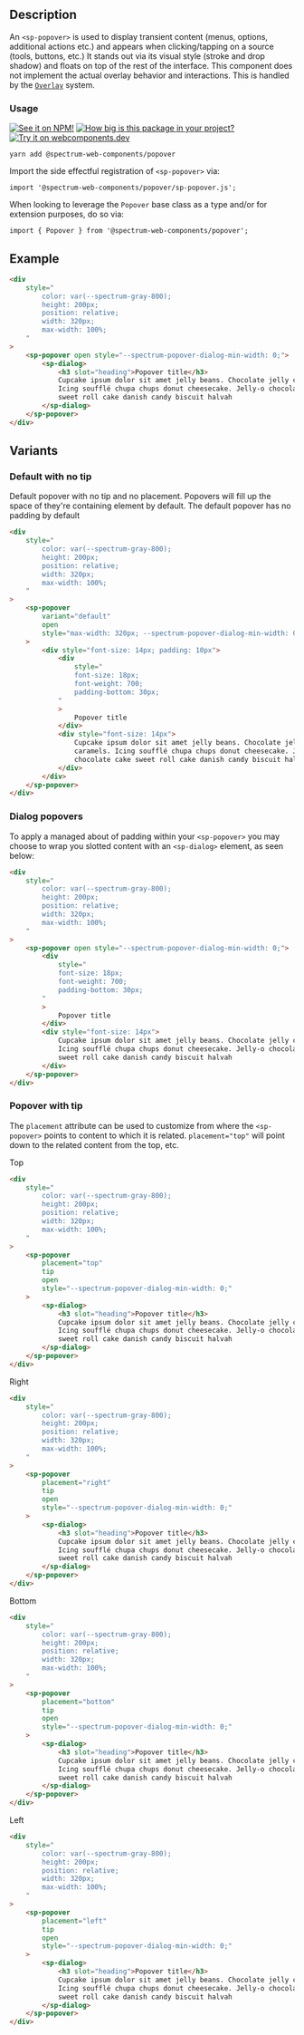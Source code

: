 ## Description

An `<sp-popover>` is used to display transient content (menus, options, additional actions etc.) and appears when clicking/tapping on a source (tools, buttons, etc.) It stands out via its visual style (stroke and drop shadow) and floats on top of the rest of the interface. This component does not implement the actual overlay behavior and interactions. This is handled by the [`Overlay`](../overlay) system.

### Usage

[![See it on NPM!](https://img.shields.io/npm/v/@spectrum-web-components/popover?style=for-the-badge)](https://www.npmjs.com/package/@spectrum-web-components/popover)
[![How big is this package in your project?](https://img.shields.io/bundlephobia/minzip/@spectrum-web-components/popover?style=for-the-badge)](https://bundlephobia.com/result?p=@spectrum-web-components/popover)
[![Try it on webcomponents.dev](https://img.shields.io/badge/Try%20it%20on-webcomponents.dev-green?style=for-the-badge)](https://webcomponents.dev/edit/collection/fO75441E1Q5ZlI0e9pgq/omhKPPsfFwPuzf4Lz1Bt/src/index.ts)

```
yarn add @spectrum-web-components/popover
```

Import the side effectful registration of `<sp-popover>` via:

```
import '@spectrum-web-components/popover/sp-popover.js';
```

When looking to leverage the `Popover` base class as a type and/or for extension purposes, do so via:

```
import { Popover } from '@spectrum-web-components/popover';
```

## Example

```html
<div
    style="
        color: var(--spectrum-gray-800);
        height: 200px;
        position: relative;
        width: 320px;
        max-width: 100%;
    "
>
    <sp-popover open style="--spectrum-popover-dialog-min-width: 0;">
        <sp-dialog>
            <h3 slot="heading">Popover title</h3>
            Cupcake ipsum dolor sit amet jelly beans. Chocolate jelly caramels.
            Icing soufflé chupa chups donut cheesecake. Jelly-o chocolate cake
            sweet roll cake danish candy biscuit halvah
        </sp-dialog>
    </sp-popover>
</div>
```

## Variants

### Default with no tip

Default popover with no tip and no placement. Popovers will fill up the space of they're containing
element by default. The default popover has no padding by default

```html
<div
    style="
        color: var(--spectrum-gray-800);
        height: 200px;
        position: relative;
        width: 320px;
        max-width: 100%;
    "
>
    <sp-popover
        variant="default"
        open
        style="max-width: 320px; --spectrum-popover-dialog-min-width: 0;"
    >
        <div style="font-size: 14px; padding: 10px">
            <div
                style="
                font-size: 18px;
                font-weight: 700;
                padding-bottom: 30px;
            "
            >
                Popover title
            </div>
            <div style="font-size: 14px">
                Cupcake ipsum dolor sit amet jelly beans. Chocolate jelly
                caramels. Icing soufflé chupa chups donut cheesecake. Jelly-o
                chocolate cake sweet roll cake danish candy biscuit halvah
            </div>
        </div>
    </sp-popover>
</div>
```

### Dialog popovers

To apply a managed about of padding within your `<sp-popover>` you may choose to wrap you slotted content with an `<sp-dialog>` element, as seen below:

```html
<div
    style="
        color: var(--spectrum-gray-800);
        height: 200px;
        position: relative;
        width: 320px;
        max-width: 100%;
    "
>
    <sp-popover open style="--spectrum-popover-dialog-min-width: 0;">
        <div
            style="
            font-size: 18px;
            font-weight: 700;
            padding-bottom: 30px;
        "
        >
            Popover title
        </div>
        <div style="font-size: 14px">
            Cupcake ipsum dolor sit amet jelly beans. Chocolate jelly caramels.
            Icing soufflé chupa chups donut cheesecake. Jelly-o chocolate cake
            sweet roll cake danish candy biscuit halvah
        </div>
    </sp-popover>
</div>
```

### Popover with tip

The `placement` attribute can be used to customize from where the `<sp-popover>` points to content to which it is related. `placement="top"` will point down to the related content from the top, etc.

<sp-tabs selected="top" auto label="Popover tip placements">
<sp-tab value="top">Top</sp-tab>
<sp-tab-panel value="top">

```html demo
<div
    style="
        color: var(--spectrum-gray-800);
        height: 200px;
        position: relative;
        width: 320px;
        max-width: 100%;
    "
>
    <sp-popover
        placement="top"
        tip
        open
        style="--spectrum-popover-dialog-min-width: 0;"
    >
        <sp-dialog>
            <h3 slot="heading">Popover title</h3>
            Cupcake ipsum dolor sit amet jelly beans. Chocolate jelly caramels.
            Icing soufflé chupa chups donut cheesecake. Jelly-o chocolate cake
            sweet roll cake danish candy biscuit halvah
        </sp-dialog>
    </sp-popover>
</div>
```

</sp-tab-panel>
<sp-tab value="right">Right</sp-tab>
<sp-tab-panel value="right">

```html demo
<div
    style="
        color: var(--spectrum-gray-800);
        height: 200px;
        position: relative;
        width: 320px;
        max-width: 100%;
    "
>
    <sp-popover
        placement="right"
        tip
        open
        style="--spectrum-popover-dialog-min-width: 0;"
    >
        <sp-dialog>
            <h3 slot="heading">Popover title</h3>
            Cupcake ipsum dolor sit amet jelly beans. Chocolate jelly caramels.
            Icing soufflé chupa chups donut cheesecake. Jelly-o chocolate cake
            sweet roll cake danish candy biscuit halvah
        </sp-dialog>
    </sp-popover>
</div>
```

</sp-tab-panel>
<sp-tab value="bottom">Bottom</sp-tab>
<sp-tab-panel value="bottom">

```html demo
<div
    style="
        color: var(--spectrum-gray-800);
        height: 200px;
        position: relative;
        width: 320px;
        max-width: 100%;
    "
>
    <sp-popover
        placement="bottom"
        tip
        open
        style="--spectrum-popover-dialog-min-width: 0;"
    >
        <sp-dialog>
            <h3 slot="heading">Popover title</h3>
            Cupcake ipsum dolor sit amet jelly beans. Chocolate jelly caramels.
            Icing soufflé chupa chups donut cheesecake. Jelly-o chocolate cake
            sweet roll cake danish candy biscuit halvah
        </sp-dialog>
    </sp-popover>
</div>
```

</sp-tab-panel>
<sp-tab value="left">Left</sp-tab>
<sp-tab-panel value="left">

```html demo
<div
    style="
        color: var(--spectrum-gray-800);
        height: 200px;
        position: relative;
        width: 320px;
        max-width: 100%;
    "
>
    <sp-popover
        placement="left"
        tip
        open
        style="--spectrum-popover-dialog-min-width: 0;"
    >
        <sp-dialog>
            <h3 slot="heading">Popover title</h3>
            Cupcake ipsum dolor sit amet jelly beans. Chocolate jelly caramels.
            Icing soufflé chupa chups donut cheesecake. Jelly-o chocolate cake
            sweet roll cake danish candy biscuit halvah
        </sp-dialog>
    </sp-popover>
</div>
```

</sp-tab-panel>
</sp-tabs>
